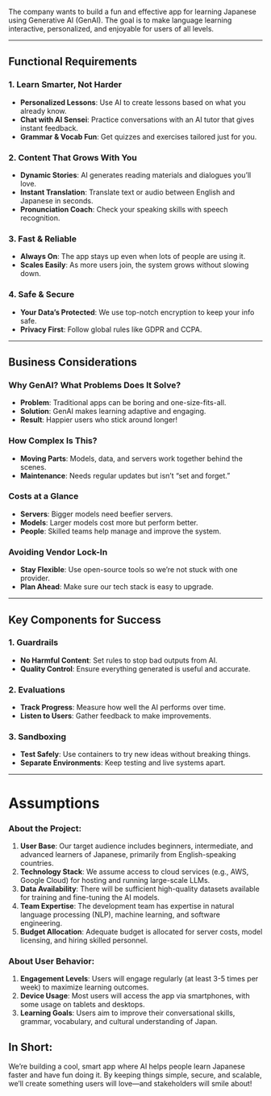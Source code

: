 
The company wants to build a fun and effective app for learning Japanese using Generative AI (GenAI). The goal is to make language learning interactive, personalized, and enjoyable for users of all levels.

---

## Functional Requirements

### 1. **Learn Smarter, Not Harder**
   - **Personalized Lessons**: Use AI to create lessons based on what you already know.
   - **Chat with AI Sensei**: Practice conversations with an AI tutor that gives instant feedback.
   - **Grammar & Vocab Fun**: Get quizzes and exercises tailored just for you.

### 2. **Content That Grows With You**
   - **Dynamic Stories**: AI generates reading materials and dialogues you’ll love.
   - **Instant Translation**: Translate text or audio between English and Japanese in seconds.
   - **Pronunciation Coach**: Check your speaking skills with speech recognition.

### 3. **Fast & Reliable**
   - **Always On**: The app stays up even when lots of people are using it.
   - **Scales Easily**: As more users join, the system grows without slowing down.

### 4. **Safe & Secure**
   - **Your Data’s Protected**: We use top-notch encryption to keep your info safe.
   - **Privacy First**: Follow global rules like GDPR and CCPA.

---

## Business Considerations

### Why GenAI? What Problems Does It Solve?
   - **Problem**: Traditional apps can be boring and one-size-fits-all.
   - **Solution**: GenAI makes learning adaptive and engaging.
   - **Result**: Happier users who stick around longer!

### How Complex Is This?
   - **Moving Parts**: Models, data, and servers work together behind the scenes.
   - **Maintenance**: Needs regular updates but isn’t “set and forget.”

### Costs at a Glance
   - **Servers**: Bigger models need beefier servers.
   - **Models**: Larger models cost more but perform better.
   - **People**: Skilled teams help manage and improve the system.

### Avoiding Vendor Lock-In
   - **Stay Flexible**: Use open-source tools so we’re not stuck with one provider.
   - **Plan Ahead**: Make sure our tech stack is easy to upgrade.

---

## Key Components for Success

### 1. **Guardrails**
   - **No Harmful Content**: Set rules to stop bad outputs from AI.
   - **Quality Control**: Ensure everything generated is useful and accurate.

### 2. **Evaluations**
   - **Track Progress**: Measure how well the AI performs over time.
   - **Listen to Users**: Gather feedback to make improvements.

### 3. **Sandboxing**
   - **Test Safely**: Use containers to try new ideas without breaking things.
   - **Separate Environments**: Keep testing and live systems apart.

---
# Assumptions

### About the Project:
1. **User Base**: Our target audience includes beginners, intermediate, and advanced learners of Japanese, primarily from English-speaking countries.
2. **Technology Stack**: We assume access to cloud services (e.g., AWS, Google Cloud) for hosting and running large-scale LLMs.
3. **Data Availability**: There will be sufficient high-quality datasets available for training and fine-tuning the AI models.
4. **Team Expertise**: The development team has expertise in natural language processing (NLP), machine learning, and software engineering.
5. **Budget Allocation**: Adequate budget is allocated for server costs, model licensing, and hiring skilled personnel.

### About User Behavior:
1. **Engagement Levels**: Users will engage regularly (at least 3-5 times per week) to maximize learning outcomes.
2. **Device Usage**: Most users will access the app via smartphones, with some usage on tablets and desktops.
3. **Learning Goals**: Users aim to improve their conversational skills, grammar, vocabulary, and cultural understanding of Japan.


## In Short:
We’re building a cool, smart app where AI helps people learn Japanese faster and have fun doing it. By keeping things simple, secure, and scalable, we’ll create something users will love—and stakeholders will smile about!